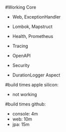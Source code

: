 #Working
Core
- Web, ExceptionHandler
- Lombok, Mapstruct

- Health, Prometheus
- Tracing
- OpenAPI

- Security

- DurationLogger Aspect

#build times apple silicon:
- not working

#build times github:
- console: 4m
- web: 10m
- jpa: 15m